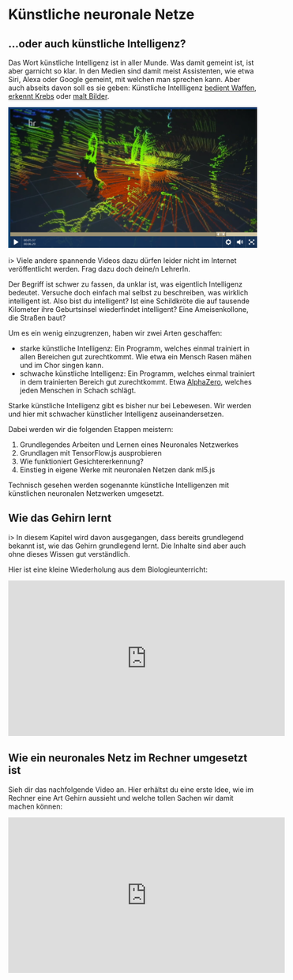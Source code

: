 # Künstliche neuronale Netze

## ...oder auch künstliche Intelligenz?

Das Wort künstliche Intelligenz ist in aller Munde. Was damit gemeint ist, ist aber garnicht so klar. In den Medien sind damit meist Assistenten, wie etwa Siri, Alexa oder Google gemeint, mit welchen man sprechen kann. Aber auch abseits davon soll es sie geben: Künstliche Intellligenz [bedient Waffen](https://www.tagesschau.de/ausland/usa-waffen-111.html), [erkennt Krebs](http://www.faz.net/aktuell/wirtschaft/kuenstliche-intelligenz-soll-krebs-diagnostizieren-15054102.html) oder [malt Bilder](https://www.zdf.de/nachrichten/heute/macht-kuenstliche-intelligenz-kuenstler-ueberfluessig-100.html).

<a href="https://www.ardmediathek.de/tv/hauptsache-kultur/Roboter-Smart-Gadgets-Algorithmen-Wi/hr-fernsehen/Video?bcastId=3469854&documentId=50512664"><img src="img/ardmediathek.png" /></a>

i> Viele andere spannende Videos dazu dürfen leider nicht im Internet veröffentlicht werden. Frag dazu doch deine/n LehrerIn.

Der Begriff ist schwer zu fassen, da unklar ist, was eigentlich Intelligenz bedeutet. Versuche doch einfach mal selbst zu beschreiben, was wirklich intelligent ist. Also bist du intelligent? Ist eine Schildkröte die auf tausende Kilometer ihre Geburtsinsel wiederfindet intelligent? Eine Ameisenkollone, die Straßen baut?

Um es ein wenig einzugrenzen, haben wir zwei Arten geschaffen:

* starke künstliche Intelligenz: Ein Programm, welches einmal trainiert in allen Bereichen gut zurechtkommt. Wie etwa ein Mensch Rasen mähen und im Chor singen kann.
* schwache künstliche Intelligenz: Ein Programm, welches einmal trainiert in dem trainierten Bereich gut zurechtkommt. Etwa [AlphaZero](https://www.heise.de/newsticker/meldung/Kuenstliche-Intelligenz-AlphaZero-meistert-Schach-Shogi-und-Go-3911703.html), welches jeden Menschen in Schach schlägt.

Starke künstliche Intelligenz gibt es bisher nur bei Lebewesen. Wir werden und hier mit schwacher künstlicher Intelligenz auseinandersetzen. 

Dabei werden wir die folgenden Etappen meistern:

1. Grundlegendes Arbeiten und Lernen eines Neuronales Netzwerkes
2. Grundlagen mit TensorFlow.js ausprobieren
3. Wie funktioniert Gesichtererkennung?
4. Einstieg in eigene Werke mit neuronalen Netzen dank ml5.js

Technisch gesehen werden sogenannte künstliche Intelligenzen mit künstlichen neuronalen Netzwerken umgesetzt. 



## Wie das Gehirn lernt

i> In diesem Kapitel wird davon ausgegangen, dass bereits grundlegend bekannt ist, wie das Gehirn grundlegend lernt. Die Inhalte sind aber auch ohne dieses Wissen gut verständlich.

Hier ist eine kleine Wiederholung aus dem Biologieunterricht:

<iframe width="560" height="315" src="https://www.youtube-nocookie.com/embed/EGKTH60rvoU?rel=0" frameborder="0" allow="autoplay; encrypted-media" allowfullscreen></iframe>



## Wie ein neuronales Netz im Rechner umgesetzt ist

Sieh dir das nachfolgende Video an. Hier erhältst du eine erste Idee, wie im Rechner eine Art Gehirn aussieht und welche tollen Sachen wir damit machen können:

<iframe width="560" height="315" src="https://www.youtube-nocookie.com/embed/cxCzhFVyUdw?rel=0" frameborder="0" allow="autoplay; encrypted-media" allowfullscreen></iframe> 